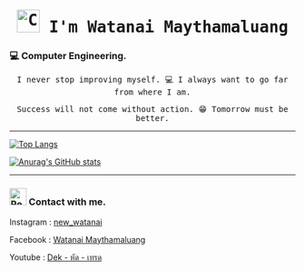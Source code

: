 <h1 align='center'><samp><strong> <img src="https://emojipedia-us.s3.amazonaws.com:443/source/skype/289/clapping-hands_1f44f.png" srcset="https://emojipedia-us.s3.amazonaws.com:443/source/skype/289/clapping-hands_1f44f.png 2x" alt="Clapping Hands on Skype Emoticons 1.2" width="40" height="40"> I'm Watanai Maythamaluang  </strong></samp></h1>
<h3 align="left"> 💻 Computer Engineering.  </h3>
<p align='center'> <samp> I never stop improving myself. 💻 I always want to go far from where I am.</samp></p>
<p align='center'> <samp> Success will not come without action. 😁 Tomorrow must be better.</samp></p>
<hr>

[![Top Langs](https://github-readme-stats.vercel.app/api/top-langs/?username=Watanai1245&layout=compact&theme=github_dark&card_width=446)](https://github.com/Watanai1245/github-readme-stats)

[![Anurag's GitHub stats](https://github-readme-stats.vercel.app/api?username=Watanai1245&show_icons=true&theme=github_dark&hide_border=true&count_private=true&include_all_commits=true&line_height=30)](https://github.com/Watanai1245/github-readme-stats)
<hr>
<h3 align="left"> <img src="https://emojipedia-us.s3.amazonaws.com:443/source/skype/289/red-envelope_1f9e7.png" srcset="https://emojipedia-us.s3.amazonaws.com:443/source/skype/289/red-envelope_1f9e7.png 2x" alt="Red Envelope on Skype Emoticons 1.2" width="30" height="30"> Contact with me.</h3>
<p>
Instagram : <a href="https://www.instagram.com/new_watanai/">new_watanai</a></p>
Facebook : <a href="https://www.facebook.com/profile.php?id=100006608101711">Watanai Maythamaluang</a></p>
Youtube : <a href="https://www.youtube.com/channel/UCXsWm94aqATmcxojxmbK3rw">Dek - หัด - เทรด</a></p>
